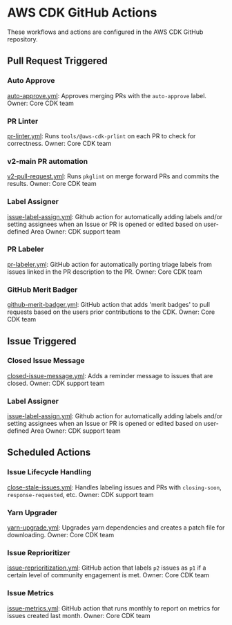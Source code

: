 # AWS CDK GitHub Actions

These workflows and actions are configured in the AWS CDK GitHub repository.

## Pull Request Triggered

### Auto Approve
[auto-approve.yml](auto-approve.yml): Approves merging PRs with the
`auto-approve` label.
Owner: Core CDK team

### PR Linter
[pr-linter.yml](pr-linter.yml): Runs `tools/@aws-cdk-prlint` on each PR to
check for correctness.
Owner: Core CDK team

### v2-main PR automation
[v2-pull-request.yml](v2-pull-request.yml): Runs `pkglint` on merge forward PRs
and commits the results.
Owner: Core CDK team

### Label Assigner
[issue-label-assign.yml](issue-label-assign.yml): Github action for automatically adding labels and/or setting assignees when an Issue or PR is opened or edited based on user-defined Area
Owner: CDK support team

### PR Labeler
[pr-labeler.yml](pr-labeler.yml): GitHub action for automatically porting triage labels from issues 
linked in the PR description to the PR.
Owner: Core CDK team

### GitHub Merit Badger
[github-merit-badger.yml](github-merit-badger.yml): GitHub action that adds 'merit badges' to pull
requests based on the users prior contributions to the CDK.
Owner: Core CDK team

## Issue Triggered

### Closed Issue Message
[closed-issue-message.yml](closed-issue-message.yml): Adds a reminder message
to issues that are closed.
Owner: CDK support team

### Label Assigner
[issue-label-assign.yml](issue-label-assign.yml): Github action for automatically adding labels and/or setting assignees when an Issue or PR is opened or edited based on user-defined Area
Owner: CDK support team

## Scheduled Actions

### Issue Lifecycle Handling
[close-stale-issues.yml](close-stale-issues.yml): Handles labeling issues and
PRs with `closing-soon`, `response-requested`, etc.
Owner: CDK support team

### Yarn Upgrader
[yarn-upgrade.yml](yarn-upgrade.yml): Upgrades yarn dependencies and creates a
patch file for downloading.
Owner: Core CDK team

### Issue Reprioritizer
[issue-reprioritization.yml](issue-reprioritization.yml): GitHub action that labels `p2`
issues as `p1` if a certain level of community engagement is met.
Owner: Core CDK team

### Issue Metrics
[issue-metrics.yml](issue-metrics.yml): GitHub action that runs monthly to report on metrics for issues created last month.
Owner: Core CDK team